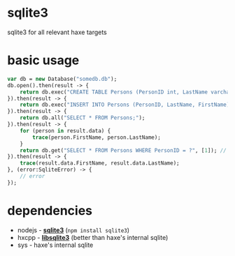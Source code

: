 # sqlite3
sqlite3 for all relevant haxe targets

# basic usage

```haxe
var db = new Database("somedb.db");
db.open().then(result -> {
    return db.exec("CREATE TABLE Persons (PersonID int, LastName varchar(50), FirstName varchar(50));");
}).then(result -> {
    return db.exec("INSERT INTO Persons (PersonID, LastName, FirstName) VALUES (1, 'Ian', 'Harrigan');");
}).then(result -> {
    return db.all("SELECT * FROM Persons;");
}).then(result -> {
    for (person in result.data) {
        trace(person.FirstName, person.LastName);
    }
    return db.get("SELECT * FROM Persons WHERE PersonID = ?", [1]); // use prepared statement
}).then(result -> {
    trace(result.data.FirstName, result.data.LastName);
}, (error:SqliteError) -> {
    // error
});
```

# dependencies 

* nodejs - [__sqlite3__](https://www.npmjs.com/package/sqlite3) (`npm install sqlite3`)
* hxcpp - [__libsqlite3__](https://github.com/core-haxe/libsqlite3) (better than haxe's internal sqlite)
* sys - haxe's internal sqlite
